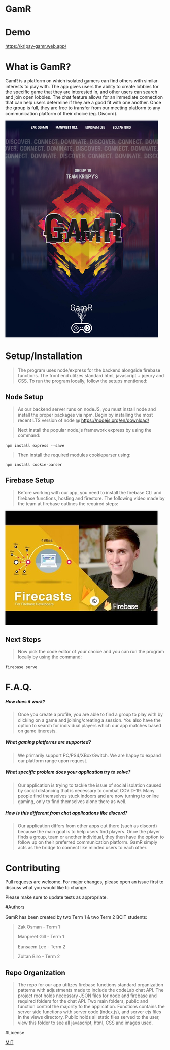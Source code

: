 # GamR

# Demo

https://kripsy-gamr.web.app/

# What is GamR?

GamR is a platform on which isolated gamers can find others with similar interests to
play with. The app gives users the ability to create lobbies for the specific game that they are
interested in, and other users can search and join open lobbies. The chat feature allows for an
immediate connection that can help users determine if they are a good fit with one another.
Once the group is full, they are free to transfer from our meeting platform to any communication
platform of their choice (eg. Discord).

![GamR Poster](public/images/gamrposter.png)

# Setup/Installation

> The program uses node/express for the backend alongside firebase functions. The front end utilzes standard html, javascript + jqeury and CSS. To run the program locally, follow the setups mentioned:

## Node Setup

>As our backend server runs on nodeJS, you must install node and install the proper packages via npm. 
>Begin by installing the most recent LTS version of node @ https://nodejs.org/en/download/

>Next install the popular node.js framework express by using the command: 

```
npm install express --save
```

>Then install the required modules cookieparser using: 

```
npm install cookie-parser
```
## Firebase Setup

>Before working with our app, you need to install the firebase CLI and firebase functions, hosting and firestore. The following video made by the team at firebase outlines the required steps:

[![Firebase CLI Setup Video](public/images/firebase-video.jpg)](https://www.youtube.com/watch?v=LOeioOKUKI8&t=923s)

## Next Steps

>Now pick the code editor of your choice and you can run the program locally by using the command:

```
firebase serve
```

# F.A.Q.

##### How does it work?

>Once you create a profile, you are able to find a group to play with by clicking on a game and joining/creating a session. You also have the option to search for individual players which our app matches based on game itnerests.

##### What gaming platforms are supported?

>We primarily support PC/PS4/XBox/Switch. We are happy to expand our platform range upon request.

##### What specific problem does your application try to solve?

>Our application is trying to tackle the issue of social isolation caused by social distancing that is
necessary to combat COVID-19. Many people find themselves stuck indoors and are now
turning to online gaming, only to find themselves alone there as well.

##### How is this different from chat applications like discord?

>Our application differs from other apps out there (such as discord) because the main goal is to help users find players. Once the player finds a group, team or another individual, they then have the option to follow up on their preferred communication platform. GamR simply acts as the bridge to connect like minded users to each other.


# Contributing

Pull requests are welcome. For major changes, please open an issue first to discuss what you would like to change.

Please make sure to update tests as appropriate.

#Authors

GamR has been created by two Term 1 & two Term 2 BCIT students:

>Zak Osman - Term 1
>
>Manpreet Gill - Term 1
>
>Eunsaem Lee - Term 2
>
>Zoltan Biro - Term 2

## Repo Organization

>The repo for our app utilizes firebase functions standard organization patterns with adjustments made to include the codeLab chat API. The project root holds necessary JSON files for node and firebase and required folders for the chat API. Two main folders, public and function control the majority fo the application. Functions contains the server side functions with server code (index.js), and server ejs files in the views directory. Public holds all static files served to the user, view this folder to see all javascript, html, CSS and images used.

#License

[MIT](https://choosealicense.com/licenses/mit/)
